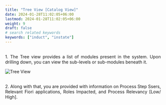 ```yaml
---
title: "Tree View [Catalog View]"
date: 2024-01-28T11:02:05+06:00
lastmod: 2024-01-28T11:02:05+06:00
weight: 9
draft: false
# search related keywords
keywords: ["induct", "instate"]
---
```

<div style='text-align: justify;'>

</br>1. The Tree view provides a list of modules present in the system. Upon drilling down, you can view the sub-levels or sub-modules beneath it. 

![Tree View](https://storage.googleapis.com/ktern-public-files/product-documentation/Digital%20Maps/65_table_tree_view_business_transformation_assessment_digital_maps.png)

</br>2. Along with that, you are provided with information on Process Step Ssers, Relevant Fiori applications, Roles Impacted, and Process Relevancy [Low/ High].

</div>